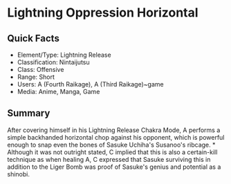 # Lightning Oppression Horizontal

## Quick Facts
- Element/Type: Lightning Release
- Classification: Nintaijutsu
- Class: Offensive
- Range: Short
- Users: A (Fourth Raikage), A (Third Raikage)~game
- Media: Anime, Manga, Game

## Summary
After covering himself in his Lightning Release Chakra Mode, A performs a simple backhanded horizontal chop against his opponent, which is powerful enough to snap even the bones of Sasuke Uchiha's Susanoo's ribcage. * Although it was not outright stated, C implied that this is also a certain-kill technique as when healing A, C expressed that Sasuke surviving this in addition to the Liger Bomb was proof of Sasuke's genius and potential as a shinobi.
